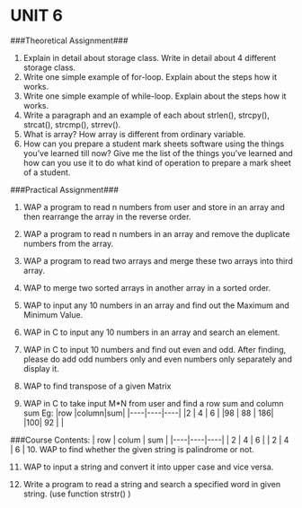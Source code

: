 UNIT 6
========================================================
###Theoretical Assignment###

1.	Explain in detail about storage class. Write in detail about 4 different storage class.
2.	Write one simple example of for-loop. Explain about the steps how it works.
3.	Write one simple example of while-loop. Explain about the steps how it works.
4.	Write a paragraph and an example of each about strlen(), strcpy(), strcat(), strcmp(), strrev().
5.	What is array? How array is different from ordinary variable.
6.	How can you prepare a student mark sheets software using the things you’ve learned till now? Give me the list of the things you’ve learned and how can you use it to do what kind of operation to prepare a mark sheet of a student.



###Practical Assignment###

1.	WAP a program to read n numbers from user and store in an array and then rearrange the array in the reverse order.
2.	WAP a program to read n numbers in an array and remove the duplicate numbers from the array.
3.	WAP a program to read two arrays and merge these two arrays into third array.
4.	WAP to merge two sorted arrays in another array in a sorted order.
5.	WAP to input any 10 numbers in an array and find out the Maximum and Minimum Value.
6.	WAP in C to input any 10 numbers in an array and search an element. 

7.	WAP in C to input 10 numbers and find out even and odd. After finding, please do add odd numbers only and even numbers only separately and display it.
8.	WAP to find transpose of a given Matrix
9.	WAP in C to take input M*N from user and find a row sum and column sum
Eg: 
|row |column|sum|
|----|----|----|
|2  |	4   | 6	|
|98 |	88  | 186|
|100|	92	|	|

###Course Contents:
| row   |  colum  | sum   |
|----|----|----|
| 2 | 4 | 6 |
| 2 | 4 | 6 |
10.	WAP to find whether the given string is palindrome or not. 

11.	WAP to input a string and convert it into upper case and vice versa. 

12.	Write a program to read a string and search a specified word in given string. (use function strstr() ) 



